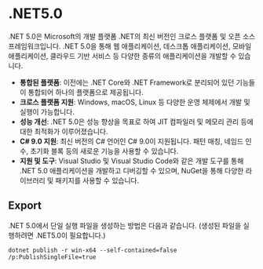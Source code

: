 # .NET5.0
.NET 5.0은 Microsoft의 개발 플랫폼 .NET의 최신 버전인 크로스 플랫폼 및 오픈 소스 프레임워크입니다. .NET 5.0을 통해 웹 애플리케이션, 데스크톱 애플리케이션, 모바일 애플리케이션, 클라우드 기반 서비스 등 다양한 종류의 애플리케이션을 개발할 수 있습니다.

- **통합된 플랫폼**: 이전에는 .NET Core와 .NET Framework로 분리되어 있던 기능들이 통합되어 하나의 플랫폼으로 제공됩니다.
- **크로스 플랫폼 지원**: Windows, macOS, Linux 등 다양한 운영 체제에서 개발 및 실행이 가능합니다.
- **성능 개선**: .NET 5.0은 성능 향상을 목표로 하여 JIT 컴파일러 및 메모리 관리 등에 대한 최적화가 이루어졌습니다.
- **C# 9.0 지원**: 최신 버전의 C# 언어인 C# 9.0이 지원됩니다. 패턴 매칭, 네임드 인수, 초기화 블록 등의 새로운 기능을 사용할 수 있습니다.
- **지원 및 도구**: Visual Studio 및 Visual Studio Code와 같은 개발 도구를 통해 .NET 5.0 애플리케이션을 개발하고 디버깅할 수 있으며, NuGet을 통해 다양한 라이브러리 및 패키지를 사용할 수 있습니다.

## Export
.NET 5.0에서 단일 실행 파일을 생성하는 방법은 다음과 같습니다. (생성된 파일을 실행하려면 .NET5.0이 필요합니다.)
```
dotnet publish -r win-x64 --self-contained=false /p:PublishSingleFile=true
```
